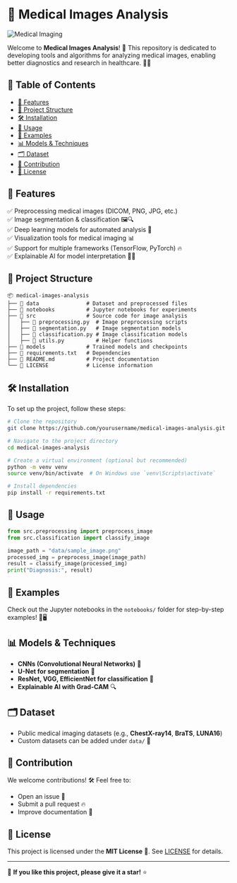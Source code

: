 # 🏥 Medical Images Analysis

![Medical Imaging](https://via.placeholder.com/800x300?text=Medical+Images+Analysis)

Welcome to **Medical Images Analysis**! 🧬 This repository is dedicated to developing tools and algorithms for analyzing medical images, enabling better diagnostics and research in healthcare. 🏥💡

## 📜 Table of Contents
- [📌 Features](#-features)
- [📂 Project Structure](#-project-structure)
- [🛠 Installation](#-installation)
- [🚀 Usage](#-usage)
- [🧪 Examples](#-examples)
- [📊 Models & Techniques](#-models--techniques)
- [🗂 Dataset](#-dataset)
- [🤝 Contribution](#-contribution)
- [📜 License](#-license)

## 📌 Features
✅ Preprocessing medical images (DICOM, PNG, JPG, etc.)  
✅ Image segmentation & classification 🖼️🔍  
✅ Deep learning models for automated analysis 🧠  
✅ Visualization tools for medical imaging 📊  
✅ Support for multiple frameworks (TensorFlow, PyTorch) 🔥  
✅ Explainable AI for model interpretation 🤖📖

## 📂 Project Structure
```plaintext
📦 medical-images-analysis
├── 📂 data               # Dataset and preprocessed files
├── 📂 notebooks          # Jupyter notebooks for experiments
├── 📂 src                # Source code for image analysis
│   ├── 📜 preprocessing.py  # Image preprocessing scripts
│   ├── 📜 segmentation.py   # Image segmentation models
│   ├── 📜 classification.py # Image classification models
│   ├── 📜 utils.py          # Helper functions
├── 📂 models             # Trained models and checkpoints
├── 📜 requirements.txt   # Dependencies
├── 📜 README.md          # Project documentation
└── 📜 LICENSE            # License information
```

## 🛠 Installation
To set up the project, follow these steps:
```bash
# Clone the repository
git clone https://github.com/yourusername/medical-images-analysis.git

# Navigate to the project directory
cd medical-images-analysis

# Create a virtual environment (optional but recommended)
python -m venv venv
source venv/bin/activate  # On Windows use `venv\Scripts\activate`

# Install dependencies
pip install -r requirements.txt
```

## 🚀 Usage
```python
from src.preprocessing import preprocess_image
from src.classification import classify_image

image_path = "data/sample_image.png"
processed_img = preprocess_image(image_path)
result = classify_image(processed_img)
print("Diagnosis:", result)
```

## 🧪 Examples
Check out the Jupyter notebooks in the `notebooks/` folder for step-by-step examples! 📓🖥️

## 📊 Models & Techniques
- **CNNs (Convolutional Neural Networks)** 🧠
- **U-Net for segmentation** 🎨
- **ResNet, VGG, EfficientNet for classification** 🤖
- **Explainable AI with Grad-CAM** 🔍

## 🗂 Dataset
- Public medical imaging datasets (e.g., **ChestX-ray14**, **BraTS**, **LUNA16**)
- Custom datasets can be added under `data/` 📂

## 🤝 Contribution
We welcome contributions! 🛠️ Feel free to:
- Open an issue 📌
- Submit a pull request 🔥
- Improve documentation 📖

## 📜 License
This project is licensed under the **MIT License** 📄. See [LICENSE](LICENSE) for details.

---
🌟 **If you like this project, please give it a star!** ⭐
